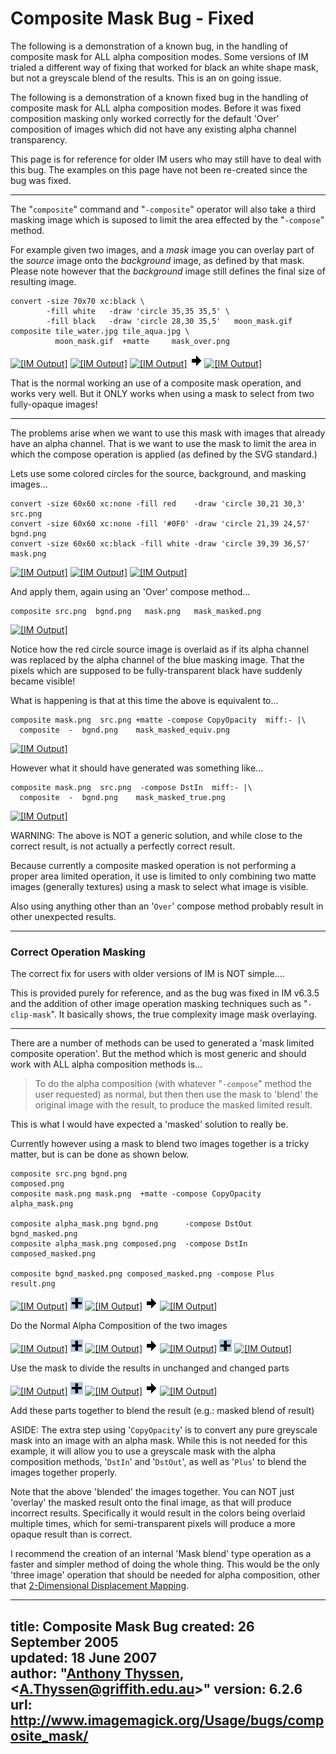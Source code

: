# Composite Mask Bug - Fixed

The following is a demonstration of a known bug, in the handling of composite mask for ALL alpha composition modes.
Some versions of IM trialed a different way of fixing that worked for black an white shape mask, but not a greyscale blend of the results.
This is an on going issue.

The following is a demonstration of a known fixed bug in the handling of composite mask for ALL alpha composition modes.
Before it was fixed composition masking only worked correctly for the default 'Over' composition of images which did not have any existing alpha channel transparency.

This page is for reference for older IM users who may still have to deal with this bug.
The examples on this page have not been re-created since the bug was fixed.

------------------------------------------------------------------------

The "`composite`" command and "`-composite`" operator will also take a third masking image which is suposed to limit the area effected by the "`-compose`" method.

For example given two images, and a *mask* image you can overlay part of the *source* image onto the *background* image, as defined by that mask.
Please note however that the *background* image still defines the final size of resulting image.

~~~
convert -size 70x70 xc:black \
        -fill white   -draw 'circle 35,35 35,5' \
        -fill black   -draw 'circle 28,30 35,5'   moon_mask.gif
composite tile_water.jpg tile_aqua.jpg \
          moon_mask.gif  +matte     mask_over.png
~~~

[![\[IM Output\]](tile_water.jpg)](tile_water.jpg)
[![\[IM Output\]](tile_aqua.jpg)](tile_aqua.jpg)
[![\[IM Output\]](moon_mask.gif)](moon_mask.gif)
![==&gt;](../../img_www/right.gif)
[![\[IM Output\]](mask_over.png)](mask_over.png)

That is the normal working an use of a composite mask operation, and works very well.
But it ONLY works when using a mask to select from two fully-opaque images!

------------------------------------------------------------------------

The problems arise when we want to use this mask with images that already have an alpha channel.
That is we want to use the mask to limit the area in which the compose operation is applied (as defined by the SVG standard.)

Lets use some colored circles for the source, background, and masking images...

~~~
convert -size 60x60 xc:none -fill red    -draw 'circle 30,21 30,3'  src.png
convert -size 60x60 xc:none -fill '#0F0' -draw 'circle 21,39 24,57' bgnd.png
convert -size 60x60 xc:black -fill white -draw 'circle 39,39 36,57' mask.png
~~~

[![\[IM Output\]](src.png)](src.png)
[![\[IM Output\]](bgnd.png)](bgnd.png)
[![\[IM Output\]](mask.png)](mask.png)

And apply them, again using an 'Over' compose method...

~~~
composite src.png  bgnd.png   mask.png   mask_masked.png
~~~


[![\[IM Output\]](mask_masked.png)](mask_masked.png)

Notice how the red circle source image is overlaid as if its alpha channel was replaced by the alpha channel of the blue masking image.
That the pixels which are supposed to be fully-transparent black have suddenly became visible!

What is happening is that at this time the above is equivalent to...

~~~
composite mask.png  src.png +matte -compose CopyOpacity  miff:- |\
  composite  -  bgnd.png    mask_masked_equiv.png
~~~


[![\[IM Output\]](mask_masked_equiv.png)](mask_masked_equiv.png)

However what it should have generated was something like...

~~~
composite mask.png  src.png  -compose DstIn  miff:- |\
  composite  -  bgnd.png    mask_masked_true.png
~~~


[![\[IM Output\]](mask_masked_true.png)](mask_masked_true.png)

WARNING: The above is NOT a generic solution, and while close to the correct result, is not actually a perfectly correct result.

Because currently a composite masked operation is not performing a proper area limited operation, it use is limited to only combining two matte images (generally textures) using a mask to select what image is visible.

Also using anything other than an '`Over`' compose method probably result in other unexpected results.

------------------------------------------------------------------------

### Correct Operation Masking

The correct fix for users with older versions of IM is NOT simple....

This is provided purely for reference, and as the bug was fixed in IM v6.3.5 and the addition of other image operation masking techniques such as "`-clip-mask`".
It basically shows, the true complexity image mask overlaying.

------------------------------------------------------------------------

There are a number of methods can be used to generated a 'mask limited composite operation'.
But the method which is most generic and should work with ALL alpha composition methods is...

> To do the alpha composition (with whatever "`-compose`" method the user requested) as normal, but then then use the mask to 'blend' the original image with the result, to produce the masked limited result.

This is what I would have expected a 'masked' solution to really be.

Currently however using a mask to blend two images together is a tricky matter, but is can be done as shown below.

~~~
composite src.png bgnd.png                                 composed.png
composite mask.png mask.png  +matte -compose CopyOpacity   alpha_mask.png

composite alpha_mask.png bgnd.png      -compose DstOut  bgnd_masked.png
composite alpha_mask.png composed.png  -compose DstIn   composed_masked.png

composite bgnd_masked.png composed_masked.png -compose Plus  result.png
~~~

[![\[IM Output\]](src.png)](src.png)
![ +](../../img_www/plus.gif)
[![\[IM Output\]](bgnd.png)](bgnd.png)
![==&gt;](../../img_www/right.gif)
[![\[IM Output\]](composed.png)](composed.png)

Do the Normal Alpha Composition of the two images

[![\[IM Output\]](alpha_mask.png)](alpha_mask.png)
![ +](../../img_www/plus.gif)
[![\[IM Output\]](composed.png)](composed.png)
![==&gt;](../../img_www/right.gif)
[![\[IM Output\]](bgnd_masked.png)](bgnd_masked.png)
![ +](../../img_www/plus.gif)
[![\[IM Output\]](composed_masked.png)](composed_masked.png)

Use the mask to divide the results in unchanged and changed parts

[![\[IM Output\]](bgnd_masked.png)](bgnd_masked.png)
![ +](../../img_www/plus.gif)
[![\[IM Output\]](composed_masked.png)](composed_masked.png)
![==&gt;](../../img_www/right.gif)
[![\[IM Output\]](result.png)](result.png)

Add these parts together to blend the result (e.g.: masked blend of result)

ASIDE: The extra step using '`CopyOpacity`' is to convert any pure greyscale mask into an image with an alpha mask.
While this is not needed for this example, it will allow you to use a greyscale mask with the alpha composition methods, '`DstIn`' and '`DstOut`', as well as '`Plus`' to blend the images together properly.

Note that the above 'blended' the images together.
You can NOT just 'overlay' the masked result onto the final image, as that will produce incorrect results.
Specifically it would result in the colors being overlaid multiple times, which for semi-transparent pixels will produce a more opaque result than is correct.

I recommend the creation of an internal 'Mask blend' type operation as a faster and simpler method of doing the whole thing.
This would be the only 'three image' operation that should be needed for alpha composition, other that [2-Dimensional Displacement Mapping](../../compose/#displace_2d).

---
title: Composite Mask Bug
created: 26 September 2005  
updated: 18 June 2007  
author: "[Anthony Thyssen](http://www.ict.griffith.edu.au/anthony/anthony.html), &lt;[A.Thyssen@griffith.edu.au](http://www.ict.griffith.edu.au/anthony/mail.shtml)&gt;"
version: 6.2.6
url: http://www.imagemagick.org/Usage/bugs/composite_mask/
---
